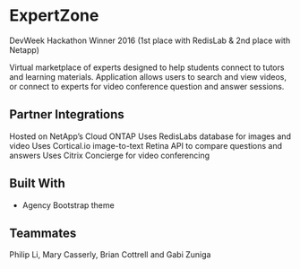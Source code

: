 # ExpertZone

DevWeek Hackathon Winner 2016 
(1st place with RedisLab & 2nd place with Netapp)

Virtual marketplace of experts designed to help students connect  to tutors and learning materials. Application allows users to search and view videos, or connect to experts for video conference question and answer sessions. 


## Partner Integrations

Hosted on NetApp’s Cloud ONTAP 
Uses RedisLabs database for images and video
Uses Cortical.io image-to-text Retina API to compare questions and answers
Uses Citrix Concierge for video conferencing


## Built With

* Agency Bootstrap theme


## Teammates

 Philip Li, Mary Casserly, Brian Cottrell and Gabi Zuniga

